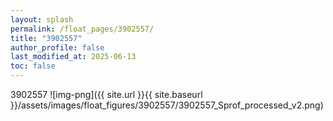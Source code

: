```yaml
---
layout: splash
permalink: /float_pages/3902557/
title: "3902557"
author_profile: false
last_modified_at: 2025-06-13
toc: false
---
```

 
3902557
![img-png]({{ site.url }}{{ site.baseurl }}/assets/images/float_figures/3902557/3902557_Sprof_processed_v2.png)